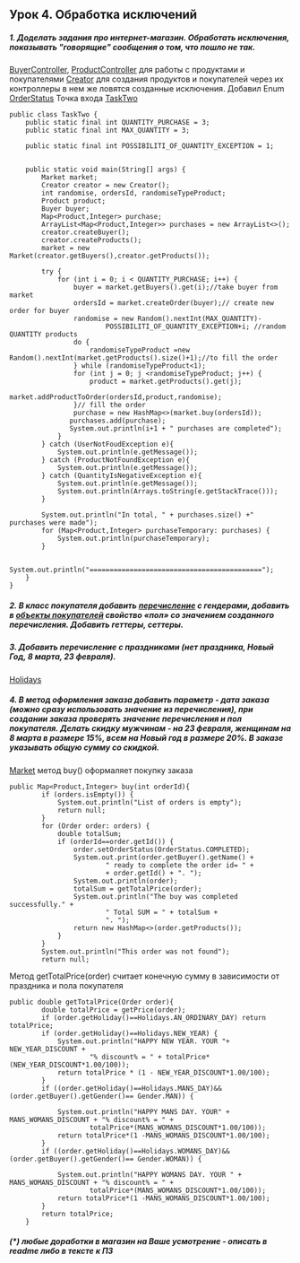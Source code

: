 ## Урок 4. Обработка исключений <br>
##### 1. Доделать задания про интернет-магазин. Обработать исключения, показывать "говорящие" сообщения о том, что пошло не так.
[BuyerController](https://github.com/Antonyo891/SeminarFourJC/blob/master/src/buyerController/BuyerController.java), [ProductController](https://github.com/Antonyo891/SeminarFourJC/blob/master/src/product/ProductController.java) для работы с продуктами и покупателями
[Creator](https://github.com/Antonyo891/SeminarFourJC/blob/master/src/creator/Creator.java) для создания продуктов и покупателей через их контроллеры в нем же ловятся созданные исключения.
Добавил Enum [OrderStatus](https://github.com/Antonyo891/SeminarFourJC/blob/master/src/OrderStatus.java)
Точка входа [TaskTwo](https://github.com/Antonyo891/SeminarFourJC/blob/master/src/TaskTwo.java)
```
public class TaskTwo {
    public static final int QUANTITY_PURCHASE = 3;
    public static final int MAX_QUANTITY = 3;

    public static final int POSSIBILITI_OF_QUANTITY_EXCEPTION = 1;


    public static void main(String[] args) {
        Market market;
        Creator creator = new Creator();
        int randomise, ordersId, randomiseTypeProduct;
        Product product;
        Buyer buyer;
        Map<Product,Integer> purchase;
        ArrayList<Map<Product,Integer>> purchases = new ArrayList<>();
        creator.createBuyer();
        creator.createProducts();
        market = new Market(creator.getBuyers(),creator.getProducts());

        try {
            for (int i = 0; i < QUANTITY_PURCHASE; i++) {
                buyer = market.getBuyers().get(i);//take buyer from market
                ordersId = market.createOrder(buyer);// create new order for buyer
                randomise = new Random().nextInt(MAX_QUANTITY)-
                        POSSIBILITI_OF_QUANTITY_EXCEPTION+i; //random QUANTITY products
                do {
                    randomiseTypeProduct =new Random().nextInt(market.getProducts().size()+1);//to fill the order
                } while (randomiseTypeProduct<1);
                for (int j = 0; j <randomiseTypeProduct; j++) {
                    product = market.getProducts().get(j);
                    market.addProductToOrder(ordersId,product,randomise);
                }// fill the order
                purchase = new HashMap<>(market.buy(ordersId));
               purchases.add(purchase);
               System.out.println(i+1 + " purchases are completed");
            }
        } catch (UserNotFoudException e){
            System.out.println(e.getMessage());
        } catch (ProductNotFoundException e){
            System.out.println(e.getMessage());
        } catch (QuantityIsNegativeException e){
            System.out.println(e.getMessage());
            System.out.println(Arrays.toString(e.getStackTrace()));
        }

        System.out.println("In total, " + purchases.size() +" purchases were made");
        for (Map<Product,Integer> purchaseTemporary: purchases) {
            System.out.println(purchaseTemporary);
        }

        System.out.println("===========================================");
    }
}
```
##### 2. В класс покупателя добавить [перечисление](https://github.com/Antonyo891/SeminarFourJC/blob/master/src/buyer/Gender.java) с гендерами, добавить в [объекты покупателей](https://github.com/Antonyo891/SeminarFourJC/blob/master/src/buyer/Buyer.java) свойство «пол» со значением созданного перечисления. Добавить геттеры, сеттеры.

##### 3. Добавить перечисление с праздниками (нет праздника, Новый Год, 8 марта, 23 февраля).
[Holidays](https://github.com/Antonyo891/SeminarFourJC/blob/master/src/Holidays.java)
##### 4. В метод оформления заказа добавить параметр - дата заказа (можно сразу использовать значение из перечисления), при создании заказа проверять значение перечисления и пол покупателя. Делать скидку мужчинам - на 23 февраля, женщинам на 8 марта в размере 15%, всем на Новый год в размере 20%. В заказе указывать общую сумму со скидкой.
[Market](https://github.com/Antonyo891/SeminarFourJC/blob/master/src/Market.java)
метод buy() оформаляет покупку заказа
```
public Map<Product,Integer> buy(int orderId){
        if (orders.isEmpty()) {
            System.out.println("List of orders is empty");
            return null;
        }
        for (Order order: orders) {
            double totalSum;
            if (orderId==order.getId()) {
                order.setOrderStatus(OrderStatus.COMPLETED);
                System.out.print(order.getBuyer().getName() +
                        " ready to complete the order id= " +
                        + order.getId() + ". ");
                System.out.println(order);
                totalSum = getTotalPrice(order);
                System.out.println("The buy was completed successfully." +
                        " Total SUM = " + totalSum +
                        ". ");
                return new HashMap<>(order.getProducts());
            }
        }
        System.out.println("This order was not found");
        return null;
```
Метод getTotalPrice(order) считает конечную сумму в зависимости от праздника и пола покупателя
```
public double getTotalPrice(Order order){
        double totalPrice = getPrice(order);
        if (order.getHoliday()==Holidays.AN_ORDINARY_DAY) return totalPrice;
        if (order.getHoliday()==Holidays.NEW_YEAR) {
            System.out.println("HAPPY NEW YEAR. YOUR "+ NEW_YEAR_DISCOUNT +
                    "% discount% = " + totalPrice*(NEW_YEAR_DISCOUNT*1.00/100));
            return totalPrice * (1 - NEW_YEAR_DISCOUNT*1.00/100);
        }
        if ((order.getHoliday()==Holidays.MANS_DAY)&&(order.getBuyer().getGender()== Gender.MAN)) {

            System.out.println("HAPPY MANS DAY. YOUR" + MANS_WOMANS_DISCOUNT + "% discount% = " +
                    totalPrice*(MANS_WOMANS_DISCOUNT*1.00/100));
            return totalPrice*(1 -MANS_WOMANS_DISCOUNT*1.00/100);
        }
        if ((order.getHoliday()==Holidays.WOMANS_DAY)&&(order.getBuyer().getGender()== Gender.WOMAN)) {

            System.out.println("HAPPY WOMANS DAY. YOUR " + MANS_WOMANS_DISCOUNT + "% discount% = " +
                    totalPrice*(MANS_WOMANS_DISCOUNT*1.00/100));
            return totalPrice*(1 -MANS_WOMANS_DISCOUNT*1.00/100);
        }
        return totalPrice;
    }
```
##### (*) любые доработки в магазин на Ваше усмотрение - описать в readme либо в тексте к ПЗ
